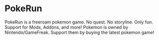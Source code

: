 # PokeRun
PokeRun is a freeroam pokemon game. No quest. No storyline. Only fun. Support for Mods, Addons, and more! Pokemon is owned by Nintendo/GameFreak. Support them by buying the latest pokemon game!

